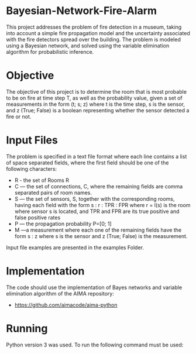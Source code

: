 # Bayesian-Network-Fire-Alarm
This project addresses the problem of fire detection in a museum, taking into account a simple fire propagation model and the uncertainty associated with the fire detectors spread over the building. The problem is modeled using a Bayesian network, and solved using the variable elimination algorithm for probabilistic inference.

# Objective
The objective of this project is to determine the room that is most probable to be on fire at time step T, as well as the probability value, given a set of measurements in the form (t; s; z) where t is the time step, s is the sensor, and z (True; False) is a boolean representing whether the sensor detected a fire or not. 

# Input Files
The problem is specified in a text file format where each line contains a list of space separated fields, where the first field should be one of the following characters:
* R - the set of Rooms R
* C — the set of connections, C, where the remaining fields are comma separated pairs of room names.
* S — the set of sensors, S, together with the corresponding rooms, having each field with the form s : r : TPR : FPR where r = l(s) is the room where sensor s is located, and TPR and FPR are its true positive and false positive rates
* P — the propagation probability P=[0; 1]
* M —a measurement where each one of the remaining fields have the form s : z where s is the sensor and z (True; False) is the measurement.

Input file examples are presented in the examples Folder.

# Implementation
The code should use the implementation of Bayes networks and variable elimination algorithm of the AIMA repository:
* https://github.com/aimacode/aima-python

# Running
Python version 3 was used. To run the following command must be used:
